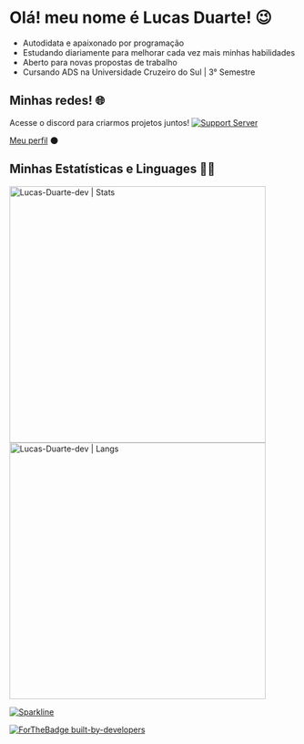 # Olá! meu nome é Lucas Duarte! 😉

<ul>
    <li>Autodidata e apaixonado por programação</li>
    <li>Estudando diariamente para melhorar cada vez mais minhas habilidades</li>
    <li>Aberto para novas propostas de trabalho</li>
    <li>Cursando ADS na Universidade Cruzeiro do Sul | 3° Semestre</li>
</ul>

## Minhas redes! 🌐
Acesse o discord para criarmos projetos juntos!
[![Support Server](https://img.shields.io/discord/591914197219016707.svg?label=Discord&logo=Discord&colorB=7289da&style=for-the-badge)](https://discord.gg/HrkzuVzbpA)

[Meu perfil](https://lucasduarte.vercel.app) 🌑
 
## Minhas Estatísticas e Linguages 👨‍💻

<p>
  <a href="https://github.com/Lucas-Duarte-dev">
    <img width="450px" src="https://github-readme-stats.vercel.app/api?username=Lucas-Duarte-dev&show_icons=true&theme=dracula" alt="Lucas-Duarte-dev | Stats" />
    <img width="450px" src="https://github-readme-stats.vercel.app/api/top-langs/?username=Lucas-Duarte-dev&langs_count=6&theme=dracula&layout=compact" alt="Lucas-Duarte-dev | Langs" />
 </a>
</p>

[![Sparkline](https://stars.medv.io/Lucas-Duarte-dev/badges.svg)](https://stars.medv.io/Lucas-Duarte-dev/badges)

[![ForTheBadge built-by-developers](http://ForTheBadge.com/images/badges/built-by-developers.svg)](https://GitHub.com/Naereen/)
